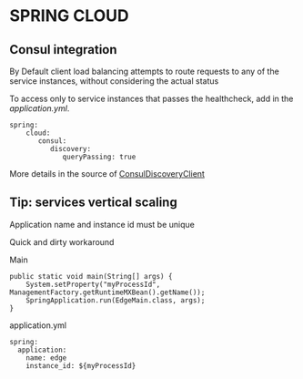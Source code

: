 SPRING CLOUD
============



## Consul integration

By Default client load balancing attempts to route requests to any of the service instances, without considering the actual status

To access only to service instances that passes the healthcheck, add in the *application.yml*. 

```
spring:
    cloud:
       consul:
          discovery:
             queryPassing: true 
```
             

More details in the source of [ConsulDiscoveryClient](https://github.com/spring-cloud/spring-cloud-consul/blob/main/spring-cloud-consul-discovery/src/main/java/org/springframework/cloud/consul/discovery/ConsulDiscoveryClient.java)




## Tip: services vertical scaling

Application name and instance id must be unique

Quick and dirty workaround


Main
```
public static void main(String[] args) {
	System.setProperty("myProcessId", ManagementFactory.getRuntimeMXBean().getName());
    SpringApplication.run(EdgeMain.class, args);
}
```

application.yml
```
spring:
  application:
    name: edge
    instance_id: ${myProcessId}
```
